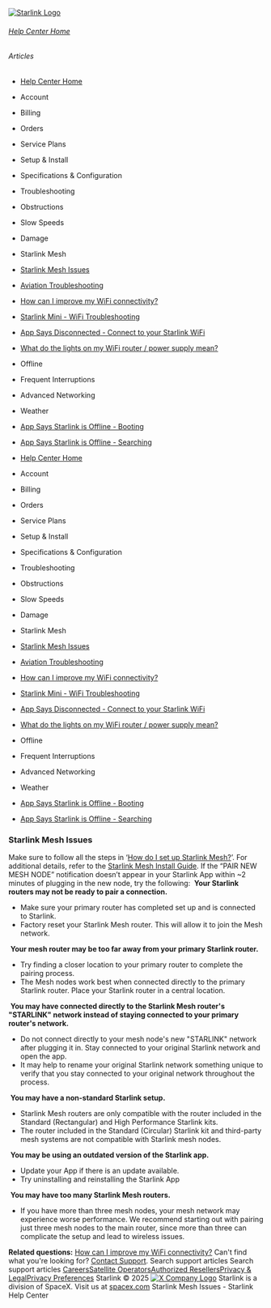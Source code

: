 [![Starlink Logo](https://www.starlink.com/_next/image?url=%2Fassets%2Fimages%2Flogo%2Flogo_white.png&w=3840&q=75)](https://www.starlink.com/support/article/<https:/www.starlink.com/>)
###### [Help Center Home](https://www.starlink.com/support/article/</support>)
###### Articles
  * [Help Center Home](https://www.starlink.com/support/article/</support>)
  * Account
  * Billing
  * Orders
  * Service Plans
  * Setup & Install
  * Specifications & Configuration
  * Troubleshooting
  * Obstructions
  * Slow Speeds
  * Damage
  * Starlink Mesh
  * [Starlink Mesh Issues](https://www.starlink.com/support/article/</support/article/785935f2-6bea-76f2-c86a-50945b1cc85e>)
  * [Aviation Troubleshooting](https://www.starlink.com/support/article/</support/article/80aaef2a-8796-c8bc-b30a-5003aa217b84>)
  * [How can I improve my WiFi connectivity?](https://www.starlink.com/support/article/</support/article/f28de520-ef3f-138d-9f69-7f1b37433f1e>)
  * [Starlink Mini - WiFi Troubleshooting](https://www.starlink.com/support/article/</support/article/acb3bee4-53d9-2f4f-ca45-c21db163543c>)
  * [App Says Disconnected - Connect to your Starlink WiFi](https://www.starlink.com/support/article/</support/article/8c2013d8-844d-75bc-ed2b-2d696a5834ed>)
  * [What do the lights on my WiFi router / power supply mean?](https://www.starlink.com/support/article/</support/article/26a1c6cf-eb8a-c7b1-4784-7e0eaf597cdb>)
  * Offline
  * Frequent Interruptions
  * Advanced Networking
  * Weather
  * [App Says Starlink is Offline - Booting](https://www.starlink.com/support/article/</support/article/718b444d-e8c2-eeee-c214-beecc96e44ae>)
  * [App Says Starlink is Offline - Searching](https://www.starlink.com/support/article/</support/article/8dd04f1b-f7b3-882c-3827-a660c5fe48c7>)


  * [Help Center Home](https://www.starlink.com/support/article/</support>)
  * Account
  * Billing
  * Orders
  * Service Plans
  * Setup & Install
  * Specifications & Configuration
  * Troubleshooting
  * Obstructions
  * Slow Speeds
  * Damage
  * Starlink Mesh
  * [Starlink Mesh Issues](https://www.starlink.com/support/article/</support/article/785935f2-6bea-76f2-c86a-50945b1cc85e>)
  * [Aviation Troubleshooting](https://www.starlink.com/support/article/</support/article/80aaef2a-8796-c8bc-b30a-5003aa217b84>)
  * [How can I improve my WiFi connectivity?](https://www.starlink.com/support/article/</support/article/f28de520-ef3f-138d-9f69-7f1b37433f1e>)
  * [Starlink Mini - WiFi Troubleshooting](https://www.starlink.com/support/article/</support/article/acb3bee4-53d9-2f4f-ca45-c21db163543c>)
  * [App Says Disconnected - Connect to your Starlink WiFi](https://www.starlink.com/support/article/</support/article/8c2013d8-844d-75bc-ed2b-2d696a5834ed>)
  * [What do the lights on my WiFi router / power supply mean?](https://www.starlink.com/support/article/</support/article/26a1c6cf-eb8a-c7b1-4784-7e0eaf597cdb>)
  * Offline
  * Frequent Interruptions
  * Advanced Networking
  * Weather
  * [App Says Starlink is Offline - Booting](https://www.starlink.com/support/article/</support/article/718b444d-e8c2-eeee-c214-beecc96e44ae>)
  * [App Says Starlink is Offline - Searching](https://www.starlink.com/support/article/</support/article/8dd04f1b-f7b3-882c-3827-a660c5fe48c7>)


### Starlink Mesh Issues
Make sure to follow all the steps in ‘[How do I set up Starlink Mesh?](https://www.starlink.com/support/article/<https:/support.starlink.com/?topic=e729e467-6572-99c0-1035-cdd61b2e2cb7>)’. For additional details, refer to the [Starlink Mesh Install Guide](https://www.starlink.com/support/article/<https:/www.starlink.com/public-files/Starlink_Mesh_Installation_Guide.pdf>).
If the “PAIR NEW MESH NODE” notification doesn’t appear in your Starlink App within ~2 minutes of plugging in the new node, try the following:
​
**Your Starlink routers may not be ready to pair a connection.**
  * Make sure your primary router has completed set up and is connected to Starlink.
  * Factory reset your Starlink Mesh router. This will allow it to join the Mesh network.


​
**Your mesh router may be too far away from your primary Starlink router.**
  * Try finding a closer location to your primary router to complete the pairing process.
  * The Mesh nodes work best when connected directly to the primary Starlink router. Place your Starlink router in a central location.


​
**You may have connected directly to the Starlink Mesh router's "STARLINK" network instead of staying connected to your primary router's network.**
  * Do not connect directly to your mesh node's new "STARLINK" network after plugging it in. Stay connected to your original Starlink network and open the app.
  * It may help to rename your original Starlink network something unique to verify that you stay connected to your original network throughout the process.


​
**You may have a non-standard Starlink setup.**
  * Starlink Mesh routers are only compatible with the router included in the Standard (Rectangular) and High Performance Starlink kits.
  * The router included in the Standard (Circular) Starlink kit and third-party mesh systems are not compatible with Starlink mesh nodes.


​
**You may be using an outdated version of the Starlink app.**
  * Update your App if there is an update available.
  * Try uninstalling and reinstalling the Starlink App


​
**You may have too many Starlink Mesh routers.**
  * If you have more than three mesh nodes, your mesh network may experience worse performance. We recommend starting out with pairing just three mesh nodes to the main router, since more than three can complicate the setup and lead to wireless issues.


**Related questions:**
[How can I improve my WiFi connectivity?](https://www.starlink.com/support/article/<https:/support.starlink.com/?topic=f28de520-ef3f-138d-9f69-7f1b37433f1e>)
Can't find what you're looking for? [Contact Support](https://www.starlink.com/support/article/</support/tickets?sourceType=web_article_help_center&sourceValue=785935f2-6bea-76f2-c86a-50945b1cc85e>).
Search support articles
Search support articles
[Careers](https://www.starlink.com/support/article/<https:/www.spacex.com/careers>)[Satellite Operators](https://www.starlink.com/support/article/<https:/starlink.com/satellite-operators>)[Authorized Resellers](https://www.starlink.com/support/article/<https:/starlink.com/resellers>)[Privacy & Legal](https://www.starlink.com/support/article/<https:/starlink.com/legal>)[Privacy Preferences](https://www.starlink.com/support/article/<>)
Starlink © 2025
[![X Company Logo](https://www.starlink.com/assets/images/icons/x-logo.svg)](https://www.starlink.com/support/article/<https:/twitter.com/Starlink>)
Starlink is a division of SpaceX. Visit us at [spacex.com](https://www.starlink.com/support/article/<https:/www.spacex.com/>)
Starlink Mesh Issues - Starlink Help Center
